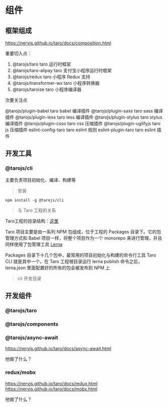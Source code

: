 # 组件

## 框架组成

https://nervjs.github.io/taro/docs/composition.html

重要切入点：
1. @tarojs/taro	taro 运行时框架
2. @tarojs/taro-alipay	taro 支付宝小程序运行时框架
3. @tarojs/redux	taro 小程序 Redux 支持
4. @tarojs/transformer-wx	taro 小程序转换器
5. @tarojs/taroize	taro 小程序编译器

次要关注点

@tarojs/plugin-babel	taro babel 编译插件
@tarojs/plugin-sass	taro sass 编译插件
@tarojs/plugin-less	taro less 编译插件
@tarojs/plugin-stylus	taro stylus 编译插件
@tarojs/plugin-csso	taro css 压缩插件
@tarojs/plugin-uglifyjs	taro js 压缩插件
eslint-config-taro	taro eslint 规则
eslint-plugin-taro	taro eslint 插件

## 开发工具

### @tarojs/cli

主要负责项目初始化、编译、构建等

> 安装

```
npm install -g @tarojs/cli
```

> 与 Taro 工程的关系

Taro工程的目录结构：[这里](https://github.com/fallending/venom/tree/master/packages)

Taro 项目主要是由一系列 NPM 包组成，位于工程的 Packages 目录下。它的包管理方式和 Babel 项目一样，将整个项目作为一个 monorepo 来进行管理，并且同样使用了包管理工具 [Lerna](vendor/lerna.md)

Packages 目录下十几个包中，最常用的项目初始化与构建的命令行工具 Taro CLI 就是其中一个。在 Taro 工程根目录运行 lerna publish 命令之后， lerna.json 里面配置好的所有的包会被发布到 NPM 上

> cli 开发目录



## 开发组件


### @tarojs/taro

### @tarojs/components

### @tarojs/async-await

https://nervjs.github.io/taro/docs/async-await.html

他做了什么？

### redux/mobx

https://nervjs.github.io/taro/docs/redux.html
https://nervjs.github.io/taro/docs/mobx.html

他做了什么？
